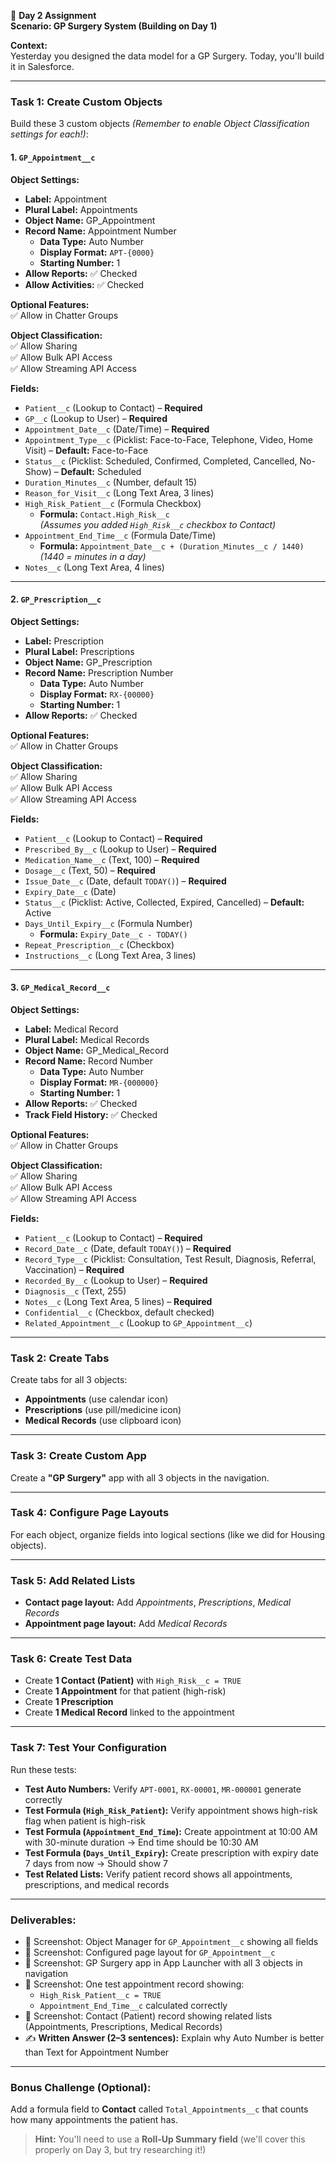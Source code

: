 📝 **Day 2 Assignment**  
**Scenario: GP Surgery System (Building on Day 1)**  

**Context:**  
Yesterday you designed the data model for a GP Surgery. Today, you'll build it in Salesforce.

---

### **Task 1: Create Custom Objects**  
Build these 3 custom objects *(Remember to enable Object Classification settings for each!)*:

#### **1. `GP_Appointment__c`**  
**Object Settings:**  
- **Label:** Appointment  
- **Plural Label:** Appointments  
- **Object Name:** GP_Appointment  
- **Record Name:** Appointment Number  
  - **Data Type:** Auto Number  
  - **Display Format:** `APT-{0000}`  
  - **Starting Number:** 1  
- **Allow Reports:** ✅ Checked  
- **Allow Activities:** ✅ Checked  

**Optional Features:**  
✅ Allow in Chatter Groups  

**Object Classification:**  
✅ Allow Sharing  
✅ Allow Bulk API Access  
✅ Allow Streaming API Access  

**Fields:**  
- `Patient__c` (Lookup to Contact) – **Required**  
- `GP__c` (Lookup to User) – **Required**  
- `Appointment_Date__c` (Date/Time) – **Required**  
- `Appointment_Type__c` (Picklist: Face-to-Face, Telephone, Video, Home Visit) – **Default:** Face-to-Face  
- `Status__c` (Picklist: Scheduled, Confirmed, Completed, Cancelled, No-Show) – **Default:** Scheduled  
- `Duration_Minutes__c` (Number, default 15)  
- `Reason_for_Visit__c` (Long Text Area, 3 lines)  
- `High_Risk_Patient__c` (Formula Checkbox)  
  - **Formula:** `Contact.High_Risk__c`  
  *(Assumes you added `High_Risk__c` checkbox to Contact)*  
- `Appointment_End_Time__c` (Formula Date/Time)  
  - **Formula:** `Appointment_Date__c + (Duration_Minutes__c / 1440)`  
  *(1440 = minutes in a day)*  
- `Notes__c` (Long Text Area, 4 lines)  

---

#### **2. `GP_Prescription__c`**  
**Object Settings:**  
- **Label:** Prescription  
- **Plural Label:** Prescriptions  
- **Object Name:** GP_Prescription  
- **Record Name:** Prescription Number  
  - **Data Type:** Auto Number  
  - **Display Format:** `RX-{00000}`  
  - **Starting Number:** 1  
- **Allow Reports:** ✅ Checked  

**Optional Features:**  
✅ Allow in Chatter Groups  

**Object Classification:**  
✅ Allow Sharing  
✅ Allow Bulk API Access  
✅ Allow Streaming API Access  

**Fields:**  
- `Patient__c` (Lookup to Contact) – **Required**  
- `Prescribed_By__c` (Lookup to User) – **Required**  
- `Medication_Name__c` (Text, 100) – **Required**  
- `Dosage__c` (Text, 50) – **Required**  
- `Issue_Date__c` (Date, default `TODAY()`) – **Required**  
- `Expiry_Date__c` (Date)  
- `Status__c` (Picklist: Active, Collected, Expired, Cancelled) – **Default:** Active  
- `Days_Until_Expiry__c` (Formula Number)  
  - **Formula:** `Expiry_Date__c - TODAY()`  
- `Repeat_Prescription__c` (Checkbox)  
- `Instructions__c` (Long Text Area, 3 lines)  

---

#### **3. `GP_Medical_Record__c`**  
**Object Settings:**  
- **Label:** Medical Record  
- **Plural Label:** Medical Records  
- **Object Name:** GP_Medical_Record  
- **Record Name:** Record Number  
  - **Data Type:** Auto Number  
  - **Display Format:** `MR-{000000}`  
  - **Starting Number:** 1  
- **Allow Reports:** ✅ Checked  
- **Track Field History:** ✅ Checked  

**Optional Features:**  
✅ Allow in Chatter Groups  

**Object Classification:**  
✅ Allow Sharing  
✅ Allow Bulk API Access  
✅ Allow Streaming API Access  

**Fields:**  
- `Patient__c` (Lookup to Contact) – **Required**  
- `Record_Date__c` (Date, default `TODAY()`) – **Required**  
- `Record_Type__c` (Picklist: Consultation, Test Result, Diagnosis, Referral, Vaccination) – **Required**  
- `Recorded_By__c` (Lookup to User) – **Required**  
- `Diagnosis__c` (Text, 255)  
- `Notes__c` (Long Text Area, 5 lines) – **Required**  
- `Confidential__c` (Checkbox, default checked)  
- `Related_Appointment__c` (Lookup to `GP_Appointment__c`)  

---

### **Task 2: Create Tabs**  
Create tabs for all 3 objects:  
- **Appointments** (use calendar icon)  
- **Prescriptions** (use pill/medicine icon)  
- **Medical Records** (use clipboard icon)  

---

### **Task 3: Create Custom App**  
Create a **"GP Surgery"** app with all 3 objects in the navigation.

---

### **Task 4: Configure Page Layouts**  
For each object, organize fields into logical sections (like we did for Housing objects).

---

### **Task 5: Add Related Lists**  
- **Contact page layout:** Add *Appointments*, *Prescriptions*, *Medical Records*  
- **Appointment page layout:** Add *Medical Records*

---

### **Task 6: Create Test Data**  
- Create **1 Contact (Patient)** with `High_Risk__c = TRUE`  
- Create **1 Appointment** for that patient (high-risk)  
- Create **1 Prescription**  
- Create **1 Medical Record** linked to the appointment  

---

### **Task 7: Test Your Configuration**  
Run these tests:  
- **Test Auto Numbers:** Verify `APT-0001`, `RX-00001`, `MR-000001` generate correctly  
- **Test Formula (`High_Risk_Patient`):** Verify appointment shows high-risk flag when patient is high-risk  
- **Test Formula (`Appointment_End_Time`):** Create appointment at 10:00 AM with 30-minute duration → End time should be 10:30 AM  
- **Test Formula (`Days_Until_Expiry`):** Create prescription with expiry date 7 days from now → Should show 7  
- **Test Related Lists:** Verify patient record shows all appointments, prescriptions, and medical records  

---

### **Deliverables:**  
- 📸 Screenshot: Object Manager for `GP_Appointment__c` showing all fields  
- 📸 Screenshot: Configured page layout for `GP_Appointment__c`  
- 📸 Screenshot: GP Surgery app in App Launcher with all 3 objects in navigation  
- 📸 Screenshot: One test appointment record showing:  
  - `High_Risk_Patient__c = TRUE`  
  - `Appointment_End_Time__c` calculated correctly  
- 📸 Screenshot: Contact (Patient) record showing related lists (Appointments, Prescriptions, Medical Records)  
- ✍️ **Written Answer (2–3 sentences):** Explain why Auto Number is better than Text for Appointment Number  

---

### **Bonus Challenge (Optional):**  
Add a formula field to **Contact** called `Total_Appointments__c` that counts how many appointments the patient has.  
> **Hint:** You'll need to use a **Roll-Up Summary field** (we'll cover this properly on Day 3, but try researching it!)